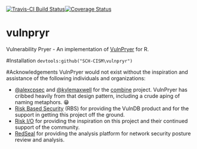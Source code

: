 [![Travis-CI Build Status](https://travis-ci.org/SCH-CISM/vulnpryr.png?branch=master)](https://travis-ci.org/SCH-CISM/vulnpryr)[![Coverage Status](https://coveralls.io/repos/SCH-CISM/vulnpryr/badge.svg?branch=master)](https://coveralls.io/r/SCH-CISM/vulnpryr?branch=master)

vulnpryr
=========

Vulnerability Pryer - An implementation of [VulnPryer](https://github.com/SCH-CISM/VulnPryer) for R.

#Installation
`
devtools:github("SCH-CISM\vulnpryr")
`

#Acknowledgements
VulnPryer would not exist without the inspiration and assistance of the following individuals 
and organizations:
- [@alexcpsec](https://twitter.com/alexcpsec) and 
[@kylemaxwell](https://twitter.com/alexcpsec) for the 
[combine](https://github.com/mlsecproject/combine) project. VulnPryer has cribbed heavily from 
that design pattern, including a crude aping of naming metaphors. :grin:
- [Risk Based Security](https://vulndb.cyberriskanalytics.com/) (RBS) 
for providing the VulnDB product and for the support in getting this project 
off the ground.
- [Risk I/O](https://www.risk.io/) for providing the inspiration 
on this project and their continued support of the community.
- [RedSeal](https://www.redsealnetworks.com) for providing the analysis platform for network 
security posture review and analysis.
